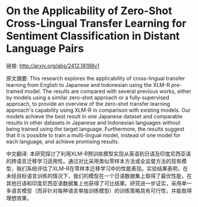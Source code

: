 # On the Applicability of Zero-Shot Cross-Lingual Transfer Learning for Sentiment Classification in Distant Language Pairs

链接: http://arxiv.org/abs/2412.18188v1

原文摘要:
This research explores the applicability of cross-lingual transfer learning
from English to Japanese and Indonesian using the XLM-R pre-trained model. The
results are compared with several previous works, either by models using a
similar zero-shot approach or a fully-supervised approach, to provide an
overview of the zero-shot transfer learning approach's capability using XLM-R
in comparison with existing models. Our models achieve the best result in one
Japanese dataset and comparable results in other datasets in Japanese and
Indonesian languages without being trained using the target language.
Furthermore, the results suggest that it is possible to train a multi-lingual
model, instead of one model for each language, and achieve promising results.

中文翻译:
本研究探讨了利用XLM-R预训练模型实现从英语到日语及印度尼西亚语的跨语言迁移学习适用性。通过对比采用类似零样本方法或全监督方法的现有模型，我们系统评估了XLM-R在零样本迁移学习中的性能表现。实验结果表明，在未经目标语言训练的情况下，我们的模型在一个日语数据集上取得了最优性能，在其他日语和印度尼西亚语数据集上也获得了可比结果。研究进一步证实，采用单一多语言模型（而非针对每种语言单独训练模型）的训练策略具有可行性，并能取得理想效果。
